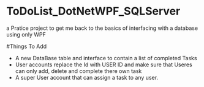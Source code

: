 # ToDoList_DotNetWPF_SQLServer
a Pratice project to get me back to the basics of interfacing with a database using only WPF  

#Things To Add
- A new DataBase table and interface to contain a list of completed Tasks 
- User accounts replace the Id with USER ID and make sure that Useres can only add, delete and complete there own task 
- A super User account that can assign a task to any user. 
